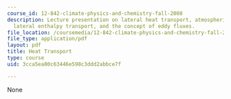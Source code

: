 ```yaml
---
course_id: 12-842-climate-physics-and-chemistry-fall-2008
description: Lecture presentation on lateral heat transport, atmospheric heat transport,
  lateral enthalpy transport, and the concept of eddy fluxes.
file_location: /coursemedia/12-842-climate-physics-and-chemistry-fall-2008/3cca5ea80c63446e598c3ddd2abbce7f_part6_5.pdf
file_type: application/pdf
layout: pdf
title: Heat Transport
type: course
uid: 3cca5ea80c63446e598c3ddd2abbce7f

---
```

None